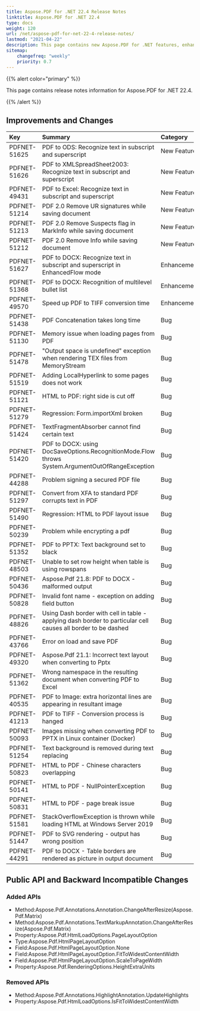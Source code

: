 ```yaml
---
title: Aspose.PDF for .NET 22.4 Release Notes
linktitle: Aspose.PDF for .NET 22.4
type: docs
weight: 120
url: /net/aspose-pdf-for-net-22-4-release-notes/
lastmod: "2021-04-22"
description: This page contains new Aspose.PDF for .NET features, enhancement, and bug fixes in 2022, version 22.4.
sitemap:
    changefreq: "weekly"
    priority: 0.7
---
```


{{% alert color="primary" %}}

This page contains release notes information for Aspose.PDF for .NET 22.4.

{{% /alert %}}

## Improvements and Changes

|**Key**|**Summary**|**Category**|
| :- | :- | :- |
|PDFNET-51625|PDF to ODS: Recognize text in subscript and superscript|New Feature|
|PDFNET-51626|PDF to XMLSpreadSheet2003: Recognize text in subscript and superscript|New Feature|
|PDFNET-49431|PDF to Excel: Recognize text in subscript and superscript|New Feature|
|PDFNET-51214|PDF 2.0 Remove UR signatures while saving document|New Feature|
|PDFNET-51213|PDF 2.0 Remove Suspects flag in MarkInfo while saving document|New Feature|
|PDFNET-51212|PDF 2.0 Remove Info while saving document|New Feature|
|PDFNET-51627|PDF to DOCX: Recognize text in subscript and superscript in EnhancedFlow mode|Enhancement|
|PDFNET-51368|PDF to DOCX: Recognition of multilevel bullet list|Enhancement|
|PDFNET-49570|Speed up PDF to TIFF conversion time|Enhancement|
|PDFNET-51438|PDF Concatenation takes long time|Bug|
|PDFNET-51130|Memory issue when loading pages from PDF|Bug|
|PDFNET-51478|"Output space is undefined" exception when rendering TEX files from MemoryStream|Bug|
|PDFNET-51519|Adding LocalHyperlink to some pages does not work|Bug|
|PDFNET-51121|HTML to PDF: right side is cut off|Bug|
|PDFNET-51279|Regression: Form.importXml broken|Bug|
|PDFNET-51424|TextFragmentAbsorber cannot find certain text|Bug|
|PDFNET-51420|PDF to DOCX: using DocSaveOptions.RecognitionMode.Flow throws System.ArgumentOutOfRangeException|Bug|
|PDFNET-44288|Problem signing a secured PDF file|Bug|
|PDFNET-51297|Convert from XFA to standard PDF corrupts text in PDF|Bug|
|PDFNET-51490|Regression: HTML to PDF layout issue|Bug|
|PDFNET-50239|Problem while encrypting a pdf|Bug|
|PDFNET-51352|PDF to PPTX: Text background set to black|Bug|
|PDFNET-48503|Unable to set row height when table is using rowspans|Bug|
|PDFNET-50436|Aspose.Pdf 21.8: PDF to DOCX - malformed output|Bug|
|PDFNET-50828|Invalid font name - exception on adding field button|Bug|
|PDFNET-48826|Using Dash border with cell in table - applying dash border to particular cell causes all border to be dashed|Bug|
|PDFNET-43766|Error on load and save PDF|Bug|
|PDFNET-49320|Aspose.Pdf 21.1: Incorrect text layout when converting to Pptx|Bug|
|PDFNET-51362|Wrong namespace in the resulting document when converting PDF to Excel|Bug|
|PDFNET-40535|PDF to Image: extra horizontal lines are appearing in resultant image|Bug|
|PDFNET-41213|PDF to TIFF - Conversion process is hanged|Bug|
|PDFNET-50093|Images missing when converting PDF to PPTX in Linux container (Docker)|Bug|
|PDFNET-51254|Text background is removed during text replacing|Bug|
|PDFNET-50823|HTML to PDF - Chinese characters overlapping|Bug|
|PDFNET-50141|HTML to PDF - NullPointerException|Bug|
|PDFNET-50831|HTML to PDF - page break issue|Bug|
|PDFNET-51581|StackOverflowException is thrown while loading HTML at Windows Server 2019|Bug|
|PDFNET-51447|PDF to SVG rendering - output has wrong position|Bug|
|PDFNET-44291|PDF to DOCX - Table borders are rendered as picture in output document|Bug|

## Public API and Backward Incompatible Changes

### Added APIs
 * Method:Aspose.Pdf.Annotations.Annotation.ChangeAfterResize(Aspose.Pdf.Matrix)
 * Method:Aspose.Pdf.Annotations.TextMarkupAnnotation.ChangeAfterResize(Aspose.Pdf.Matrix)
 * Property:Aspose.Pdf.HtmlLoadOptions.PageLayoutOption
 * Type:Aspose.Pdf.HtmlPageLayoutOption
 * Field:Aspose.Pdf.HtmlPageLayoutOption.None
 * Field:Aspose.Pdf.HtmlPageLayoutOption.FitToWidestContentWidth
 * Field:Aspose.Pdf.HtmlPageLayoutOption.ScaleToPageWidth
 * Property:Aspose.Pdf.RenderingOptions.HeightExtraUnits
### Removed APIs
 * Method:Aspose.Pdf.Annotations.HighlightAnnotation.UpdateHighlights
 * Property:Aspose.Pdf.HtmlLoadOptions.IsFitToWidestContentWidth
